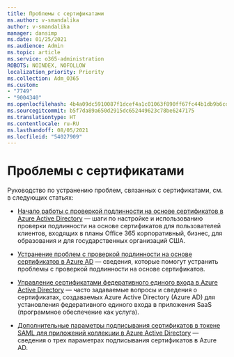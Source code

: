 ```yaml
---
title: Проблемы с сертификатами
ms.author: v-smandalika
author: v-smandalika
manager: dansimp
ms.date: 01/25/2021
ms.audience: Admin
ms.topic: article
ms.service: o365-administration
ROBOTS: NOINDEX, NOFOLLOW
localization_priority: Priority
ms.collection: Adm_O365
ms.custom:
- "7749"
- "9004340"
ms.openlocfilehash: 4b4a09dc5910087f1dcef4a1c01063f890ff67fc44b1db9b6cdf1391a05530c0
ms.sourcegitcommit: b5f7da89a650d2915dc652449623c78be6247175
ms.translationtype: HT
ms.contentlocale: ru-RU
ms.lasthandoff: 08/05/2021
ms.locfileid: "54027909"
---
```

# <a name="issues-with-certificates"></a>Проблемы с сертификатами

Руководство по устранению проблем, связанных с сертификатами, см. в следующих статьях:

- [Начало работы с проверкой подлинности на основе сертификатов в Azure Active Directory](https://docs.microsoft.com/azure/active-directory/authentication/active-directory-certificate-based-authentication-get-started) — шаги по настройке и использованию проверки подлинности на основе сертификатов для пользователей клиентов, входящих в планы Office 365 корпоративный, бизнес, для образования и для государственных организаций США.

- [Устранение проблем с проверкой подлинности на основе сертификатов в Azure AD](https://docs.microsoft.com/troubleshoot/azure/active-directory/certificate-based-authenticate-issue) — сведения, которые помогут устранить проблемы с проверкой подлинности на основе сертификатов.

- [Управление сертификатами федеративного единого входа в Azure Active Directory](https://docs.microsoft.com/azure/active-directory/manage-apps/manage-certificates-for-federated-single-sign-on) — часто задаваемые вопросы и сведения о сертификатах, создаваемых Azure Active Directory (Azure AD) для установления федеративного единого входа в приложения SaaS (программное обеспечение как услуга).

- [Дополнительные параметры подписывания сертификатов в токене SAML для приложений коллекции в Azure Active Directory](https://docs.microsoft.com/azure/active-directory/manage-apps/certificate-signing-options) — сведения о трех параметрах подписывания сертификатов в Azure AD.
